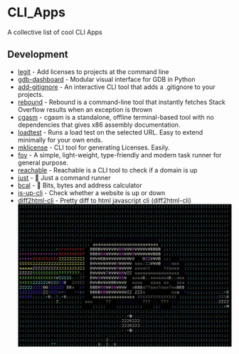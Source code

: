 # CLI_Apps
A collective list of cool CLI Apps
## Development

- [legit](https://github.com/captainsafia/legit) - Add licenses to projects at the command line
- [gdb-dashboard](https://github.com/cyrus-and/gdb-dashboard) - Modular visual interface for GDB in Python
- [add-gitignore](https://github.com/TejasQ/add-gitignore) - An interactive CLI tool that adds a .gitignore to your projects.
- [rebound](https://github.com/shobrook/rebound) - Rebound is a command-line tool that instantly fetches Stack Overflow results when an exception is thrown
- [cgasm](https://github.com/bnagy/cgasm) - cgasm is a standalone, offline terminal-based tool with no dependencies that gives x86 assembly documentation.
- [loadtest](https://github.com/alexfernandez/loadtest) - Runs a load test on the selected URL. Easy to extend minimally for your own ends.
- [mklicense](https://github.com/cezaraugusto/mklicense) - CLI tool for generating Licenses. Easily.
- [foy](https://github.com/zaaack/foy) - A simple, light-weight, type-friendly and modern task runner for general purpose.
- [reachable](https://github.com/italolelis/reachable) - Reachable is a CLI tool to check if a domain is up
- [just](https://github.com/casey/just) - 🤖 Just a command runner
- [bcal](https://github.com/jarun/bcal) - 🔢 Bits, bytes and address calculator
- [is-up-cli](https://github.com/sindresorhus/is-up-cli) - Check whether a website is up or down
- [diff2html-cli](https://github.com/rtfpessoa/diff2html-cli) - Pretty diff to html javascript cli (diff2html-cli)
![A collective list of cool CLI Apps](https://raw.githubusercontent.com/khrome/ansi-gif/master/Samples/nyan.gif)
